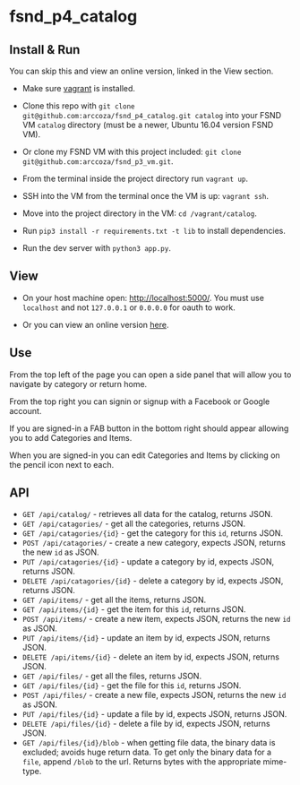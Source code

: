 # fsnd_p4_catalog

## Install & Run

You can skip this and view an online version, linked in the View section.

* Make sure [vagrant](https://www.vagrantup.com/) is installed.

* Clone this repo with `git clone git@github.com:arccoza/fsnd_p4_catalog.git catalog` into your FSND VM `catalog` directory (must be a newer, Ubuntu 16.04 version FSND VM).

* Or clone my FSND VM with this project included: `git clone git@github.com:arccoza/fsnd_p3_vm.git`.

* From the terminal inside the project directory run `vagrant up`.

* SSH into the VM from the terminal once the VM is up: `vagrant ssh`.

* Move into the project directory in the VM: `cd /vagrant/catalog`.

* Run `pip3 install -r requirements.txt -t lib` to install dependencies.

* Run the dev server with `python3 app.py`.

## View

* On your host machine open: [http://localhost:5000/](http://localhost:5000/). You must use `localhost` and not `127.0.0.1` or `0.0.0.0` for oauth to work.

* Or you can view an online version [here](http://188.166.100.114.xip.io/).

## Use

From the top left of the page you can open a side panel that will allow you to navigate by category or return home.

From the top right you can signin or signup with a Facebook or Google account.

If you are signed-in a FAB button in the bottom right should appear allowing you to add Categories and Items.

When you are signed-in you can edit Categories and Items by clicking on the pencil icon next to each.

## API

* `GET /api/catalog/` - retrieves all data for the catalog, returns JSON.
* `GET /api/catagories/` - get all the categories, returns JSON.
* `GET /api/catagories/{id}` - get the category for this `id`, returns JSON.
* `POST /api/catagories/` - create a new category, expects JSON, returns the new `id` as JSON.
* `PUT /api/catagories/{id}` - update a category by id, expects JSON, returns JSON.
* `DELETE /api/catagories/{id}` - delete a category by id, expects JSON, returns JSON.
* `GET /api/items/` - get all the items, returns JSON.
* `GET /api/items/{id}` - get the item for this `id`, returns JSON.
* `POST /api/items/` - create a new item, expects JSON, returns the new `id` as JSON.
* `PUT /api/items/{id}` - update an item by id, expects JSON, returns JSON.
* `DELETE /api/items/{id}` - delete an item by id, expects JSON, returns JSON.
* `GET /api/files/` - get all the files, returns JSON.
* `GET /api/files/{id}` - get the file for this `id`, returns JSON.
* `POST /api/files/` - create a new file, expects JSON, returns the new `id` as JSON.
* `PUT /api/files/{id}` - update a file by id, expects JSON, returns JSON.
* `DELETE /api/files/{id}` - delete a file by id, expects JSON, returns JSON.
* `GET /api/files/{id}/blob` - when getting file data, the binary data is excluded; avoids huge return data. To get only the binary data for a `file`, append `/blob` to the url. Returns bytes with the appropriate mime-type. 

